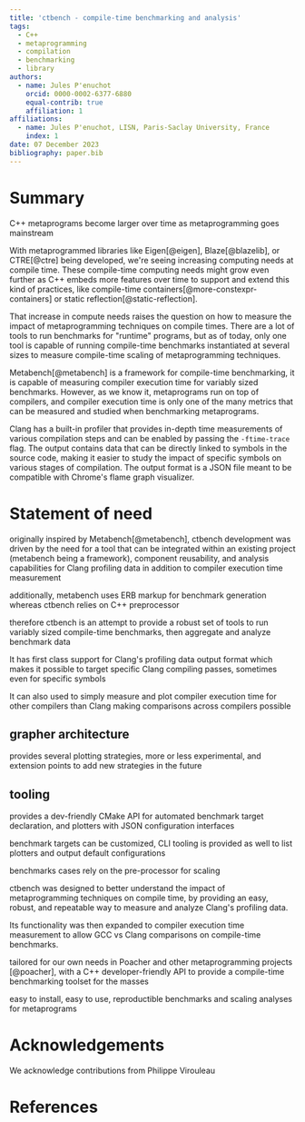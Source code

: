 ```yaml
---
title: 'ctbench - compile-time benchmarking and analysis'
tags:
  - C++
  - metaprogramming
  - compilation
  - benchmarking
  - library
authors:
  - name: Jules P'enuchot
    orcid: 0000-0002-6377-6880
    equal-contrib: true
    affiliation: 1
affiliations:
  - name: Jules P'enuchot, LISN, Paris-Saclay University, France
    index: 1
date: 07 December 2023
bibliography: paper.bib
---
```


# Summary

C++ metaprograms become larger over time as metaprogramming goes mainstream

With metaprogrammed libraries like Eigen[@eigen], Blaze[@blazelib], or
CTRE[@ctre] being developed, we're seeing increasing computing needs at compile
time. These compile-time computing needs might grow even further as C++ embeds
more features over time to support and extend this kind of practices, like
compile-time containers[@more-constexpr-containers] or static
reflection[@static-reflection].

That increase in compute needs raises the question on how to measure the impact
of metaprogramming techniques on compile times. There are a lot of tools to run
benchmarks for "runtime" programs, but as of today, only one tool is capable of
running compile-time benchmarks instantiated at several sizes to measure
compile-time scaling of metaprogramming techniques.

Metabench[@metabench] is a framework for compile-time benchmarking, it is
capable of measuring compiler execution time for variably sized benchmarks.
However, as we know it, metaprograms run on top of compilers, and compiler
execution time is only one of the many metrics that can be measured and studied
when benchmarking metaprograms.

Clang has a built-in profiler that provides in-depth time measurements of
various compilation steps and can be enabled by passing the `-ftime-trace` flag.
The output contains data that can be directly linked to symbols in the source
code, making it easier to study the impact of specific symbols on various stages
of compilation. The output format is a JSON file meant to be compatible with
Chrome's flame graph visualizer.

<!--The forces on stars, galaxies, and dark matter under external gravitational
fields lead to the dynamical evolution of structures in the universe. The orbits
of these bodies are therefore key to understanding the formation, history, and
future state of galaxies. The field of "galactic dynamics," which aims to model
the gravitating components of galaxies to study their structure and evolution,
is now well-established, commonly taught, and frequently used in astronomy.
Aside from toy problems and demonstrations, the majority of problems require
efficient numerical tools, many of which require the same base code (e.g., for
performing numerical orbit integration).-->

# Statement of need

originally inspired by Metabench[@metabench], ctbench development was
driven by the need for a tool that can be integrated within an existing project
(metabench being a framework), component reusability, and analysis capabilities
for Clang profiling data in addition to compiler execution time measurement

additionally, metabench uses ERB markup for benchmark generation whereas ctbench
relies on C++ preprocessor

therefore ctbench is an attempt to provide a robust set of tools to run variably
sized compile-time benchmarks, then aggregate and analyze benchmark data

It has first class support for Clang's profiling data output format which makes
it possible to target specific Clang compiling passes, sometimes even for
specific symbols

It can also used to simply measure and plot compiler execution time for other
compilers than Clang making comparisons across compilers possible

## grapher architecture

provides several plotting strategies, more or less experimental,
and extension points to add new strategies in the future

## tooling

provides a dev-friendly CMake API for automated benchmark target declaration,
and plotters with JSON configuration interfaces

benchmark targets can be customized, CLI tooling is provided as well
to list plotters and output default configurations

benchmarks cases rely on the pre-processor for scaling

ctbench was designed to better understand the impact of metaprogramming
techniques on compile time, by providing an easy, robust, and repeatable way to
measure and analyze Clang's profiling data.

Its functionality was then expanded to compiler execution time measurement
to allow GCC vs Clang comparisons on compile-time benchmarks.

tailored for our own needs in Poacher and other metaprogramming projects
[@poacher], with a C++ developer-friendly API to provide a compile-time
benchmarking toolset for the masses

easy to install, easy to use, reproductible benchmarks and scaling analyses
for metaprograms

<!--`Gala` is an Astropy-affiliated Python package for galactic dynamics. Python
enables wrapping low-level languages (e.g., C) for speed without losing
flexibility or ease-of-use in the user-interface. The API for `Gala` was
designed to provide a class-based and user-friendly interface to fast (C or
Cython-optimized) implementations of common operations such as gravitational
potential and force evaluation, orbit integration, dynamical transformations,
and chaos indicators for nonlinear dynamics. `Gala` also relies heavily on and
interfaces well with the implementations of physical units and astronomical
coordinate systems in the `Astropy` package [@astropy] (`astropy.units` and
`astropy.coordinates`).-->

<!--`Gala` was designed to be used by both astronomical researchers and by
students in courses on gravitational dynamics or astronomy. It has already been
used in a number of scientific publications [@Pearson:2017] and has also been
used in graduate courses on Galactic dynamics to, e.g., provide interactive
visualizations of textbook material [@Binney:2008]. The combination of speed,
design, and support for Astropy functionality in `Gala` will enable exciting
scientific explorations of forthcoming data releases from the *Gaia* mission
[@gaia] by students and experts alike.-->

<!--
# Reference

## Citations

https://pandoc.org/MANUAL.html#extension-citations

## Figures

Figures can be included like this:
![Caption for example figure.\label{fig:example}](figure.png)
and referenced from text using \autoref{fig:example}.

Figure sizes can be customized by adding an optional second parameter:
![Caption for example figure.](figure.png){ width=20% }
-->

# Acknowledgements

We acknowledge contributions from Philippe Virouleau

# References
